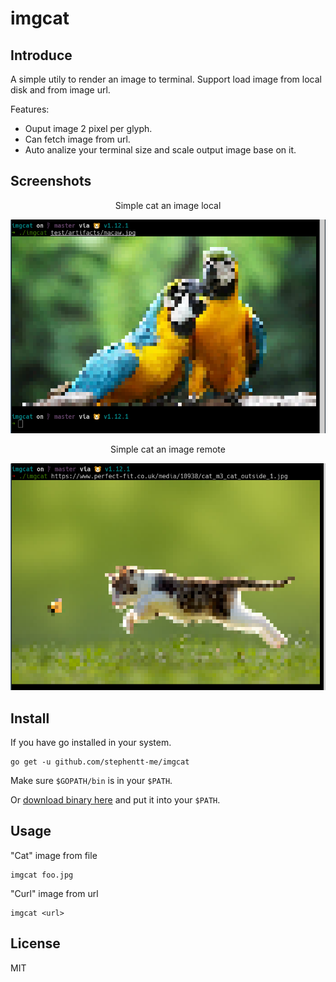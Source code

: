 # imgcat

## Introduce

A simple utily to render an image to terminal. Support load image from local disk and from image url.

Features:
* Ouput image 2 pixel per glyph.
* Can fetch image from url.
* Auto analize your terminal size and scale output image base on it.

## Screenshots

<center>
    <p>Simple cat an image local</p>
    <img src="docs/images/screenshot_02.png">
    <p>Simple cat an image remote</p>
    <img src="docs/images/screenshot_01.png">
</center>

## Install

If you have go installed in your system.

```
go get -u github.com/stephentt-me/imgcat
```

Make sure `$GOPATH/bin` is in your `$PATH`.

Or [download binary here](https://github.com/stephentt-me/imgcat/releases) and put it into your `$PATH`.

## Usage

"Cat" image from file
```
imgcat foo.jpg
```

"Curl" image from url
```
imgcat <url>
```

## License

MIT